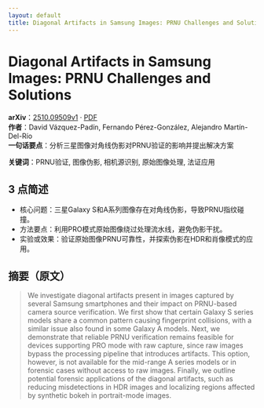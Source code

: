 ```yaml
---
layout: default
title: Diagonal Artifacts in Samsung Images: PRNU Challenges and Solutions
---
```


# Diagonal Artifacts in Samsung Images: PRNU Challenges and Solutions
**arXiv**：[2510.09509v1](https://arxiv.org/abs/2510.09509) · [PDF](https://arxiv.org/pdf/2510.09509.pdf)  
**作者**：David Vázquez-Padín, Fernando Pérez-González, Alejandro Martín-Del-Río  
**一句话要点**：分析三星图像对角线伪影对PRNU验证的影响并提出解决方案

**关键词**：PRNU验证, 图像伪影, 相机源识别, 原始图像处理, 法证应用

## 3 点简述
- 核心问题：三星Galaxy S和A系列图像存在对角线伪影，导致PRNU指纹碰撞。
- 方法要点：利用PRO模式原始图像绕过处理流水线，避免伪影干扰。
- 实验或效果：验证原始图像PRNU可靠性，并探索伪影在HDR和肖像模式的应用。

## 摘要（原文）

> We investigate diagonal artifacts present in images captured by several
> Samsung smartphones and their impact on PRNU-based camera source verification.
> We first show that certain Galaxy S series models share a common pattern
> causing fingerprint collisions, with a similar issue also found in some Galaxy
> A models. Next, we demonstrate that reliable PRNU verification remains feasible
> for devices supporting PRO mode with raw capture, since raw images bypass the
> processing pipeline that introduces artifacts. This option, however, is not
> available for the mid-range A series models or in forensic cases without access
> to raw images. Finally, we outline potential forensic applications of the
> diagonal artifacts, such as reducing misdetections in HDR images and localizing
> regions affected by synthetic bokeh in portrait-mode images.


